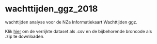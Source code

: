 # wachttijden_ggz_2018

wachttijden analyse voor de NZa Informatiekaart Wachttijden ggz.

Klik [hier](https://github.com/nzanl/wachttijden_ggz_2018/releases/latest) om de verrijkte dataset als .csv en de bijbehorende broncode als .zip te downloaden.


